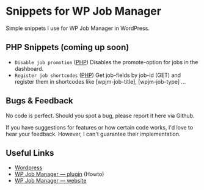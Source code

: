# Snippets for WP Job Manager
Simple snippets I use for WP Job Manager in WordPress.

## PHP Snippets (coming up soon)
- `Disable job promotion` ([PHP](https://github.com/st3phan76/wp-job-manager-snippets/blob/main/disable-promotion.php)) Disables the promote-option for jobs in the dashboard.
- `Register job shortcodes` ([PHP](https://github.com/st3phan76/wp-job-manager-snippets/blob/main/register-job-shortcodes.php)) Get job-fields by job-id (GET) and register them in shortcodes like [wpjm-job-title], [wpjm-job-type] ...

## Bugs & Feedback
No code is perfect. Should you spot a bug, please report it here via Github.

If you have suggestions for features or how certain code works, I'd love to hear your feedback. However, I can't guarantee their implementation.

## Useful Links
- [Wordpress](https://wordpress.org/)
- [WP Job Manager — plugin](https://wordpress.org/plugins/wp-job-manager/) (Howto)
- [WP Job Manager — website](https://wpjobmanager.com/)
